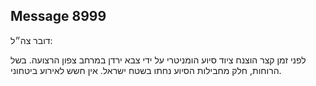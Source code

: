 ## Message 8999

דובר צה״ל:

לפני זמן קצר הוצנח ציוד סיוע הומניטרי על ידי צבא ירדן במרחב צפון הרצועה. 
בשל הרוחות, חלק מחבילות הסיוע נחתו בשטח ישראל. 
אין חשש לאירוע ביטחוני.

